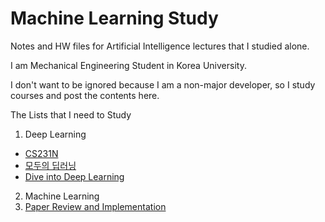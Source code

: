 # Machine Learning Study

Notes and HW files for Artificial Intelligence lectures that I studied alone.

I am Mechanical Engineering Student in Korea University.

I don't want to be ignored because I am a non-major developer, so I study courses and post the contents here.

The Lists that I need to Study

1. Deep Learning
  - [CS231N]()
  - [모두의 딥러닝]()
  - [Dive into Deep Learning](https://github.com/engineerJPark/Dive-into-DeepLearning)
2. Machine Learning
3. [Paper Review and Implementation](https://github.com/engineerJPark/Paper-Implementation-Review)

